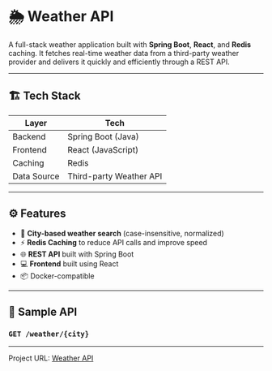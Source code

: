 # 🌦️ Weather API

A full-stack weather application built with **Spring Boot**, **React**, and **Redis** caching. It fetches real-time weather data from a third-party weather provider and delivers it quickly and efficiently through a REST API.

---

## 🏗️ Tech Stack

| Layer       | Tech           |
|-------------|----------------|
| Backend     | Spring Boot (Java) |
| Frontend    | React (JavaScript) |
| Caching     | Redis   |
| Data Source | Third-party Weather API|

---

## ⚙️ Features

- 🔁 **City-based weather search** (case-insensitive, normalized)
- ⚡ **Redis Caching** to reduce API calls and improve speed
- 🌐 **REST API** built with Spring Boot
- 💻 **Frontend** built using React
- 📦 Docker-compatible

---

## 🧪 Sample API

### `GET /weather/{city}`
---



Project URL: [Weather API](https://roadmap.sh/projects/weather-api-wrapper-service "Weather API")